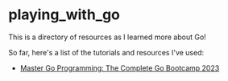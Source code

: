# playing_with_go

This is a directory of resources as I learned more about Go!

So far, here's a list of the tutorials and resources I've used:

* [Master Go Programming: The Complete Go Bootcamp 2023](https://www.udemy.com/course/master-go-programming-complete-golang-bootcamp/)
